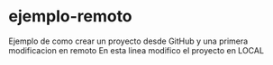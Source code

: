 # ejemplo-remoto
Ejemplo de como crear un proyecto desde GitHub
y una primera modificacion en remoto
En esta linea modifico el proyecto en LOCAL


